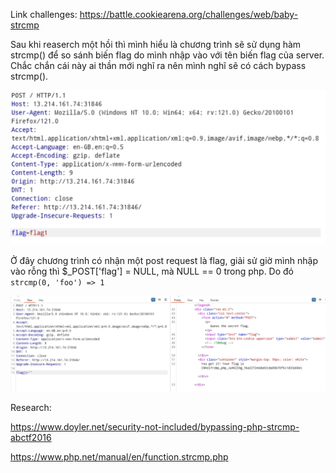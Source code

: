 Link challenges: https://battle.cookiearena.org/challenges/web/baby-strcmp

Sau khi reaserch một hồi thì mình hiểu là chương trình sẽ sử dụng hàm strcmp() để so sánh biến flag do mình nhập vào với tên biến flag của server. Chắc chắn cái này ai thần mới nghĩ ra nên mình nghĩ sẽ có cách bypass strcmp().

![Alt text](image.png)

Ở đây chương trình có nhận một post request là flag, giải sử giờ mình nhập vào rỗng thì $\_POST['flag'] = NULL, mà NULL == 0 trong php. Do đó `strcmp(0, 'foo') => 1`

![Alt text](image-1.png)

Research:

https://www.doyler.net/security-not-included/bypassing-php-strcmp-abctf2016

https://www.php.net/manual/en/function.strcmp.php
